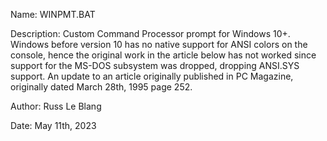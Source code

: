 Name:        WINPMT.BAT

Description: Custom Command Processor prompt for Windows 10+.  
             Windows before version 10 has no native support for ANSI colors on the console, hence the original work in the article
             below has not worked since support for the MS-DOS subsystem was dropped, dropping ANSI.SYS support.
             An update to an article originally published in PC Magazine, originally dated March 28th, 1995 page 252.

Author:      Russ Le Blang

Date:        May 11th, 2023
